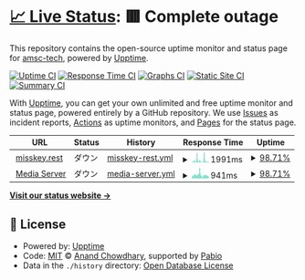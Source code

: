 # [📈 Live Status](https://status.amskey.f5.si): <!--live status--> **🟥 Complete outage**

This repository contains the open-source uptime monitor and status page for [amsc-tech](https://status.amskey.f5.si), powered by [Upptime](https://github.com/upptime/upptime).

[![Uptime CI](https://github.com/amsc-tech/amskey-status/workflows/Uptime%20CI/badge.svg)](https://github.com/amsc-tech/amskey-status/actions?query=workflow%3A%22Uptime+CI%22)
[![Response Time CI](https://github.com/amsc-tech/amskey-status/workflows/Response%20Time%20CI/badge.svg)](https://github.com/amsc-tech/amskey-status/actions?query=workflow%3A%22Response+Time+CI%22)
[![Graphs CI](https://github.com/amsc-tech/amskey-status/workflows/Graphs%20CI/badge.svg)](https://github.com/amsc-tech/amskey-status/actions?query=workflow%3A%22Graphs+CI%22)
[![Static Site CI](https://github.com/amsc-tech/amskey-status/workflows/Static%20Site%20CI/badge.svg)](https://github.com/amsc-tech/amskey-status/actions?query=workflow%3A%22Static+Site+CI%22)
[![Summary CI](https://github.com/amsc-tech/amskey-status/workflows/Summary%20CI/badge.svg)](https://github.com/amsc-tech/amskey-status/actions?query=workflow%3A%22Summary+CI%22)

With [Upptime](https://upptime.js.org), you can get your own unlimited and free uptime monitor and status page, powered entirely by a GitHub repository. We use [Issues](https://github.com/amsc-tech/amskey-status/issues) as incident reports, [Actions](https://github.com/amsc-tech/amskey-status/actions) as uptime monitors, and [Pages](https://status.amskey.f5.si) for the status page.

<!--start: status pages-->
<!-- This summary is generated by Upptime (https://github.com/upptime/upptime) -->
<!-- Do not edit this manually, your changes will be overwritten -->
<!-- prettier-ignore -->
| URL | Status | History | Response Time | Uptime |
| --- | ------ | ------- | ------------- | ------ |
| <img alt="" src="https://icons.duckduckgo.com/ip3/misskey.rest.ico" height="13"> [misskey.rest](https://misskey.rest) | ダウン | [misskey-rest.yml](https://github.com/amsc-tech/amskey-status/commits/HEAD/history/misskey-rest.yml) | <details><summary><img alt="Response time graph" src="./graphs/misskey-rest/response-time-week.png" height="20"> 1991ms</summary><br><a href="https://status.amskey.one/history/misskey-rest"><img alt="Response time 1089" src="https://img.shields.io/endpoint?url=https%3A%2F%2Fraw.githubusercontent.com%2Famsc-tech%2Famskey-status%2FHEAD%2Fapi%2Fmisskey-rest%2Fresponse-time.json"></a><br><a href="https://status.amskey.one/history/misskey-rest"><img alt="24-hour response time 1891" src="https://img.shields.io/endpoint?url=https%3A%2F%2Fraw.githubusercontent.com%2Famsc-tech%2Famskey-status%2FHEAD%2Fapi%2Fmisskey-rest%2Fresponse-time-day.json"></a><br><a href="https://status.amskey.one/history/misskey-rest"><img alt="7-day response time 1991" src="https://img.shields.io/endpoint?url=https%3A%2F%2Fraw.githubusercontent.com%2Famsc-tech%2Famskey-status%2FHEAD%2Fapi%2Fmisskey-rest%2Fresponse-time-week.json"></a><br><a href="https://status.amskey.one/history/misskey-rest"><img alt="30-day response time 1330" src="https://img.shields.io/endpoint?url=https%3A%2F%2Fraw.githubusercontent.com%2Famsc-tech%2Famskey-status%2FHEAD%2Fapi%2Fmisskey-rest%2Fresponse-time-month.json"></a><br><a href="https://status.amskey.one/history/misskey-rest"><img alt="1-year response time 1089" src="https://img.shields.io/endpoint?url=https%3A%2F%2Fraw.githubusercontent.com%2Famsc-tech%2Famskey-status%2FHEAD%2Fapi%2Fmisskey-rest%2Fresponse-time-year.json"></a></details> | <details><summary><a href="https://status.amskey.one/history/misskey-rest">98.71%</a></summary><a href="https://status.amskey.one/history/misskey-rest"><img alt="All-time uptime 60.37%" src="https://img.shields.io/endpoint?url=https%3A%2F%2Fraw.githubusercontent.com%2Famsc-tech%2Famskey-status%2FHEAD%2Fapi%2Fmisskey-rest%2Fuptime.json"></a><br><a href="https://status.amskey.one/history/misskey-rest"><img alt="24-hour uptime 98.37%" src="https://img.shields.io/endpoint?url=https%3A%2F%2Fraw.githubusercontent.com%2Famsc-tech%2Famskey-status%2FHEAD%2Fapi%2Fmisskey-rest%2Fuptime-day.json"></a><br><a href="https://status.amskey.one/history/misskey-rest"><img alt="7-day uptime 98.71%" src="https://img.shields.io/endpoint?url=https%3A%2F%2Fraw.githubusercontent.com%2Famsc-tech%2Famskey-status%2FHEAD%2Fapi%2Fmisskey-rest%2Fuptime-week.json"></a><br><a href="https://status.amskey.one/history/misskey-rest"><img alt="30-day uptime 44.61%" src="https://img.shields.io/endpoint?url=https%3A%2F%2Fraw.githubusercontent.com%2Famsc-tech%2Famskey-status%2FHEAD%2Fapi%2Fmisskey-rest%2Fuptime-month.json"></a><br><a href="https://status.amskey.one/history/misskey-rest"><img alt="1-year uptime 60.37%" src="https://img.shields.io/endpoint?url=https%3A%2F%2Fraw.githubusercontent.com%2Famsc-tech%2Famskey-status%2FHEAD%2Fapi%2Fmisskey-rest%2Fuptime-year.json"></a></details>
| <img alt="" src="https://icons.duckduckgo.com/ip3/media.misskey.rest.ico" height="13"> [Media Server](https://media.misskey.rest) | ダウン | [media-server.yml](https://github.com/amsc-tech/amskey-status/commits/HEAD/history/media-server.yml) | <details><summary><img alt="Response time graph" src="./graphs/media-server/response-time-week.png" height="20"> 941ms</summary><br><a href="https://status.amskey.one/history/media-server"><img alt="Response time 784" src="https://img.shields.io/endpoint?url=https%3A%2F%2Fraw.githubusercontent.com%2Famsc-tech%2Famskey-status%2FHEAD%2Fapi%2Fmedia-server%2Fresponse-time.json"></a><br><a href="https://status.amskey.one/history/media-server"><img alt="24-hour response time 1132" src="https://img.shields.io/endpoint?url=https%3A%2F%2Fraw.githubusercontent.com%2Famsc-tech%2Famskey-status%2FHEAD%2Fapi%2Fmedia-server%2Fresponse-time-day.json"></a><br><a href="https://status.amskey.one/history/media-server"><img alt="7-day response time 941" src="https://img.shields.io/endpoint?url=https%3A%2F%2Fraw.githubusercontent.com%2Famsc-tech%2Famskey-status%2FHEAD%2Fapi%2Fmedia-server%2Fresponse-time-week.json"></a><br><a href="https://status.amskey.one/history/media-server"><img alt="30-day response time 941" src="https://img.shields.io/endpoint?url=https%3A%2F%2Fraw.githubusercontent.com%2Famsc-tech%2Famskey-status%2FHEAD%2Fapi%2Fmedia-server%2Fresponse-time-month.json"></a><br><a href="https://status.amskey.one/history/media-server"><img alt="1-year response time 784" src="https://img.shields.io/endpoint?url=https%3A%2F%2Fraw.githubusercontent.com%2Famsc-tech%2Famskey-status%2FHEAD%2Fapi%2Fmedia-server%2Fresponse-time-year.json"></a></details> | <details><summary><a href="https://status.amskey.one/history/media-server">98.71%</a></summary><a href="https://status.amskey.one/history/media-server"><img alt="All-time uptime 98.57%" src="https://img.shields.io/endpoint?url=https%3A%2F%2Fraw.githubusercontent.com%2Famsc-tech%2Famskey-status%2FHEAD%2Fapi%2Fmedia-server%2Fuptime.json"></a><br><a href="https://status.amskey.one/history/media-server"><img alt="24-hour uptime 98.38%" src="https://img.shields.io/endpoint?url=https%3A%2F%2Fraw.githubusercontent.com%2Famsc-tech%2Famskey-status%2FHEAD%2Fapi%2Fmedia-server%2Fuptime-day.json"></a><br><a href="https://status.amskey.one/history/media-server"><img alt="7-day uptime 98.71%" src="https://img.shields.io/endpoint?url=https%3A%2F%2Fraw.githubusercontent.com%2Famsc-tech%2Famskey-status%2FHEAD%2Fapi%2Fmedia-server%2Fuptime-week.json"></a><br><a href="https://status.amskey.one/history/media-server"><img alt="30-day uptime 98.92%" src="https://img.shields.io/endpoint?url=https%3A%2F%2Fraw.githubusercontent.com%2Famsc-tech%2Famskey-status%2FHEAD%2Fapi%2Fmedia-server%2Fuptime-month.json"></a><br><a href="https://status.amskey.one/history/media-server"><img alt="1-year uptime 98.57%" src="https://img.shields.io/endpoint?url=https%3A%2F%2Fraw.githubusercontent.com%2Famsc-tech%2Famskey-status%2FHEAD%2Fapi%2Fmedia-server%2Fuptime-year.json"></a></details>

<!--end: status pages-->

[**Visit our status website →**](https://status.amskey.one)

## 📄 License

- Powered by: [Upptime](https://github.com/upptime/upptime)
- Code: [MIT](./LICENSE) © [Anand Chowdhary](https://anandchowdhary.com), supported by [Pabio](https://pabio.com)
- Data in the `./history` directory: [Open Database License](https://opendatacommons.org/licenses/odbl/1-0/)
